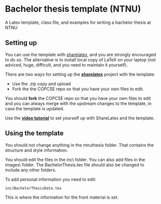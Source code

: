 # Bachelor thesis template (NTNU)

A Latex template, class file, and examples for writing a bachelor thesis at NTNU

## Setting up

You can use the template with [sharelatex](http://www.sharelatex.com), and you are strongly encouraged to do so. The alternative is to install local copy of LaTeX on your laptop (not adviced, huge, difficult, and you need to maintain it yourself).

There are two ways for setting up the [**sharelatex**](http://www.sharelatex.com) project with the template:
* Use the .zip copy and upload
* Fork the the COPCSE repo so that you have your own files to edit.

You should **fork** the COPCSE repo so that you have your own files to edit and you can always merge with the upstream changes to the template, in case the template is updated. 

Use the [**video tutorial**](https://youtu.be/wfej8tQkFmY) to set yourself up with ShareLatex and the template.


## Using the template

You should not change anything in the ntnuthesis folder.  That contains the structure and style information.

You should edit the files in the inc\ folder.  You can also add files in the images\ folder.  The BachelorThesis.tex file should also be changed to include any other folders. 

To add personal information you need to edit:
```
inc/BachelorThesisData.tex
```
This is where the information for the front material is set.
